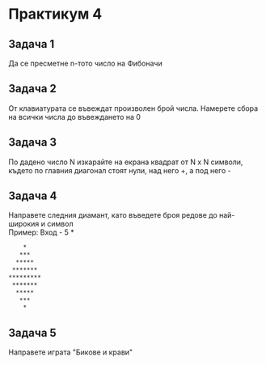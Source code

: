 # Практикум 4

## Задача 1

Да се пресметне n-тото число на Фибоначи

## Задача 2

От клавиатурата се въвеждат произволен брой числа. Намерете сбора на всички числа до въвеждането на 0

## Задача 3

По дадено число N изкарайте на екрана квадрат от N x N символи, където по главния диагонал стоят нули, над него +, а под него -

## Задача 4

Направете следния диамант, като въведете броя редове до най-широкия и символ <br />
Пример: Вход - 5 *

```txt
    *
   ***
  *****
 *******
*********
 *******
  *****
   ***
    *
```

## Задача 5

Направете играта "Бикове и крави"
